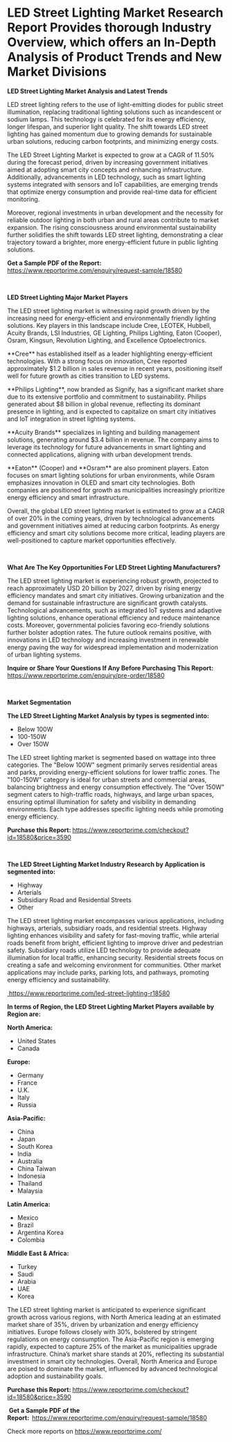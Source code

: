 <p><h1>LED Street Lighting Market Research Report Provides thorough Industry Overview, which offers an In-Depth Analysis of Product Trends and New Market Divisions</h1></p><p><strong>LED Street Lighting Market Analysis and Latest Trends</strong></p>
<p><p>LED street lighting refers to the use of light-emitting diodes for public street illumination, replacing traditional lighting solutions such as incandescent or sodium lamps. This technology is celebrated for its energy efficiency, longer lifespan, and superior light quality. The shift towards LED street lighting has gained momentum due to growing demands for sustainable urban solutions, reducing carbon footprints, and minimizing energy costs. </p><p>The LED Street Lighting Market is expected to grow at a CAGR of 11.50% during the forecast period, driven by increasing government initiatives aimed at adopting smart city concepts and enhancing infrastructure. Additionally, advancements in LED technology, such as smart lighting systems integrated with sensors and IoT capabilities, are emerging trends that optimize energy consumption and provide real-time data for efficient monitoring. </p><p>Moreover, regional investments in urban development and the necessity for reliable outdoor lighting in both urban and rural areas contribute to market expansion. The rising consciousness around environmental sustainability further solidifies the shift towards LED street lighting, demonstrating a clear trajectory toward a brighter, more energy-efficient future in public lighting solutions.</p></p>
<p><strong>Get a Sample PDF of the Report:&nbsp;</strong> <a href="https://www.reportprime.com/enquiry/request-sample/18580?utm_campaign=2565&utm_medium=2&utm_source=Github&utm_content=ia&utm_term=19032025&utm_id=led-street-lighting">https://www.reportprime.com/enquiry/request-sample/18580</a></p>
<p>&nbsp;</p>
<p><strong>LED Street Lighting Major Market Players</strong></p>
<p><p>The LED street lighting market is witnessing rapid growth driven by the increasing need for energy-efficient and environmentally friendly lighting solutions. Key players in this landscape include Cree, LEOTEK, Hubbell, Acuity Brands, LSI Industries, GE Lighting, Philips Lighting, Eaton (Cooper), Osram, Kingsun, Revolution Lighting, and Excellence Optoelectronics.</p><p>**Cree** has established itself as a leader highlighting energy-efficient technologies. With a strong focus on innovation, Cree reported approximately $1.2 billion in sales revenue in recent years, positioning itself well for future growth as cities transition to LED systems.</p><p>**Philips Lighting**, now branded as Signify, has a significant market share due to its extensive portfolio and commitment to sustainability. Philips generated about $8 billion in global revenue, reflecting its dominant presence in lighting, and is expected to capitalize on smart city initiatives and IoT integration in street lighting systems.</p><p>**Acuity Brands** specializes in lighting and building management solutions, generating around $3.4 billion in revenue. The company aims to leverage its technology for future advancements in smart lighting and connected applications, aligning with urban development trends.</p><p>**Eaton** (Cooper) and **Osram** are also prominent players. Eaton focuses on smart lighting solutions for urban environments, while Osram emphasizes innovation in OLED and smart city technologies. Both companies are positioned for growth as municipalities increasingly prioritize energy efficiency and smart infrastructure.</p><p>Overall, the global LED street lighting market is estimated to grow at a CAGR of over 20% in the coming years, driven by technological advancements and government initiatives aimed at reducing carbon footprints. As energy efficiency and smart city solutions become more critical, leading players are well-positioned to capture market opportunities effectively.</p></p>
<p>&nbsp;</p>
<p><strong>What Are The Key Opportunities For LED Street Lighting Manufacturers?</strong></p>
<p><p>The LED street lighting market is experiencing robust growth, projected to reach approximately USD 20 billion by 2027, driven by rising energy efficiency mandates and smart city initiatives. Growing urbanization and the demand for sustainable infrastructure are significant growth catalysts. Technological advancements, such as integrated IoT systems and adaptive lighting solutions, enhance operational efficiency and reduce maintenance costs. Moreover, governmental policies favoring eco-friendly solutions further bolster adoption rates. The future outlook remains positive, with innovations in LED technology and increasing investment in renewable energy paving the way for widespread implementation and modernization of urban lighting systems.</p></p>
<p><strong>Inquire or Share Your Questions If Any Before Purchasing This Report:</strong> <a href="https://www.reportprime.com/enquiry/pre-order/18580?utm_campaign=2565&utm_medium=2&utm_source=Github&utm_content=ia&utm_term=19032025&utm_id=led-street-lighting">https://www.reportprime.com/enquiry/pre-order/18580</a></p>
<p>&nbsp;</p>
<p><strong>Market Segmentation</strong></p>
<p><strong>The LED Street Lighting Market Analysis by types is segmented into:</strong></p>
<p><ul><li>Below 100W</li><li>100-150W</li><li>Over 150W</li></ul></p>
<p><p>The LED street lighting market is segmented based on wattage into three categories. The "Below 100W" segment primarily serves residential areas and parks, providing energy-efficient solutions for lower traffic zones. The "100-150W" category is ideal for urban streets and commercial areas, balancing brightness and energy consumption effectively. The "Over 150W" segment caters to high-traffic roads, highways, and large urban spaces, ensuring optimal illumination for safety and visibility in demanding environments. Each type addresses specific lighting needs while promoting energy efficiency.</p></p>
<p><strong>Purchase this Report:&nbsp;</strong><a href="https://www.reportprime.com/checkout?id=18580&price=3590&utm_campaign=2565&utm_medium=2&utm_source=Github&utm_content=ia&utm_term=19032025&utm_id=led-street-lighting">https://www.reportprime.com/checkout?id=18580&price=3590</a></p>
<p>&nbsp;</p>
<p><strong>The LED Street Lighting Market Industry Research by Application is segmented into:</strong></p>
<p><ul><li>Highway</li><li>Arterials</li><li>Subsidiary Road and Residential Streets</li><li>Other</li></ul></p>
<p><p>The LED street lighting market encompasses various applications, including highways, arterials, subsidiary roads, and residential streets. Highway lighting enhances visibility and safety for fast-moving traffic, while arterial roads benefit from bright, efficient lighting to improve driver and pedestrian safety. Subsidiary roads utilize LED technology to provide adequate illumination for local traffic, enhancing security. Residential streets focus on creating a safe and welcoming environment for communities. Other market applications may include parks, parking lots, and pathways, promoting energy efficiency and sustainability.</p></p>
<p><a href="https://www.reportprime.com/led-street-lighting-r18580?utm_campaign=2565&utm_medium=2&utm_source=Github&utm_content=ia&utm_term=19032025&utm_id=led-street-lighting">&nbsp;https://www.reportprime.com/led-street-lighting-r18580</a></p>
<p><strong>In terms of Region, the LED Street Lighting Market Players available by Region are:</strong></p>
<p>
    <p> <strong> North America: </strong>
        <ul>
            <li>United States</li>
            <li>Canada</li>
        </ul>
        </p> 
    <p> <strong> Europe: </strong>
        <ul>
            <li>Germany</li>
            <li>France</li>
            <li>U.K.</li>
            <li>Italy</li>
            <li>Russia</li>
        </ul>
        </p> 
    <p> <strong> Asia-Pacific: </strong>
        <ul>
            <li>China</li>
            <li>Japan</li>
            <li>South Korea</li>
            <li>India</li>
            <li>Australia</li>
            <li>China Taiwan</li>
            <li>Indonesia</li>
            <li>Thailand</li>
            <li>Malaysia</li>
        </ul>
        </p> 
    <p> <strong> Latin America: </strong>
        <ul>
            <li>Mexico</li>
            <li>Brazil</li>
            <li>Argentina Korea</li>
            <li>Colombia</li>
        </ul>
        </p> 
    <p> <strong> Middle East & Africa: </strong>
        <ul>
            <li>Turkey</li>
            <li>Saudi</li>
            <li>Arabia</li>
            <li>UAE</li>
            <li>Korea</li>
        </ul>
    </p>
    </p>
<p><p>The LED street lighting market is anticipated to experience significant growth across various regions, with North America leading at an estimated market share of 35%, driven by urbanization and energy efficiency initiatives. Europe follows closely with 30%, bolstered by stringent regulations on energy consumption. The Asia-Pacific region is emerging rapidly, expected to capture 25% of the market as municipalities upgrade infrastructure. China’s market share stands at 20%, reflecting its substantial investment in smart city technologies. Overall, North America and Europe are poised to dominate the market, influenced by advanced technological adoption and sustainability goals.</p></p>
<p><strong>Purchase this Report: </strong><a href="https://www.reportprime.com/checkout?id=18580&price=3590&utm_campaign=2565&utm_medium=2&utm_source=Github&utm_content=ia&utm_term=19032025&utm_id=led-street-lighting">https://www.reportprime.com/checkout?id=18580&price=3590</a></p>
<p>&nbsp;<strong>Get a Sample PDF of the Report:&nbsp;&nbsp;</strong><a href="https://www.reportprime.com/enquiry/request-sample/18580?utm_campaign=2565&utm_medium=2&utm_source=Github&utm_content=ia&utm_term=19032025&utm_id=led-street-lighting">https://www.reportprime.com/enquiry/request-sample/18580</a></p>
<p><strong></strong></p>
<p>Check more reports on <a href="https://www.reportprime.com/?utm_campaign=2565&utm_medium=2&utm_source=Github&utm_content=ia&utm_term=19032025&utm_id=led-street-lighting">https://www.reportprime.com/</a></p>